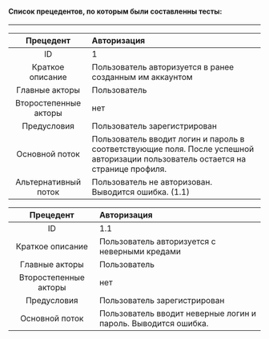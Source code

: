 #### Список прецедентов, по которым были составленны тесты:

-------

Прецедент             | Авторизация
:-----:               | :---- 
ID                    | 1
Краткое описание      | Пользователь авторизуется в ранее созданным им аккаунтом
Главные акторы        | Пользователь
Второстепенные акторы | нет
Предусловия           | Пользователь зарегистрирован
Основной поток        | Пользователь вводит логин и пароль в соответствующие поля. После успешной авторизации пользователь остается на странице профиля.
Альтернативный поток  | Пользователь не авторизован. Выводится ошибка. (1.1)

Прецедент             | Авторизация
:-----:               | :---- 
ID                    | 1.1
Краткое описание      | Пользователь авторизуется c неверными кредами
Главные акторы        | Пользователь
Второстепенные акторы | нет
Предусловия           | Пользователь зарегистрирован
Основной поток        | Пользователь вводит неверные логин и пароль. Выводится ошибка.